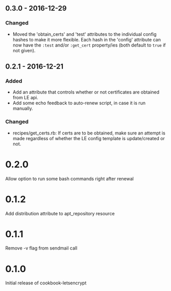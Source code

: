 ## 0.3.0 - 2016-12-29
### Changed
- Moved the 'obtain_certs' and 'test' attributes to the individual config hashes to make it more flexible. Each hash in the 'config' attribute can now have the `:test` and/or `:get_cert` property/ies (both default to `true` if not given).

## 0.2.1 - 2016-12-21
### Added
- Add an attribute that controls whether or not certificates are obtained from LE api.
- Add some echo feedback to auto-renew script, in case it is run manually.

### Changed
- recipes/get_certs.rb: If certs are to be obtained, make sure an attempt is made regardless of whether the LE config template is update/created or not.

# 0.2.0

Allow option to run some bash commands right after renewal

# 0.1.2

Add distribution attribute to apt_repository resource

# 0.1.1

Remove -v flag from sendmail call

# 0.1.0

Initial release of cookbook-letsencrypt
